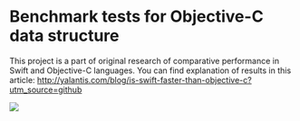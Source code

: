 # Benchmark tests for Objective-C data structure

This project is a part of original research of comparative performance in Swift and Objective-C languages.
You can find explanation of results in this article: http://yalantis.com/blog/is-swift-faster-than-objective-c?utm_source=github

<img src="http://yalantis.com/?utm_source=github">
